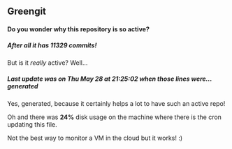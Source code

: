 ## Greengit

#### Do you wonder why this repository is so active?

##### After all it has 11329 commits!

But is it *really* active? Well...

##### Last update was on Thu May 28 at 21:25:02 when those lines were... generated

Yes, generated, because it certainly helps a lot to have such an active repo!

Oh and there was **24%** disk usage on the machine
where there is the cron updating this file.

Not the best way to monitor a VM in the cloud but it works! :)
